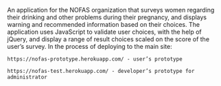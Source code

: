 An application for the NOFAS organization that surveys women regarding their drinking and other problems during their pregnancy, and displays warning and recommended information based on their choices. The application uses JavaScript to validate user choices, with the help of jQuery, and display a range of result choices scaled on the score of the user’s survey. 
In the process of deploying to the main site:  

	https://nofas-prototype.herokuapp.com/ - user’s prototype 
	
	https://nofas-test.herokuapp.com/ - developer’s prototype for administrator 

